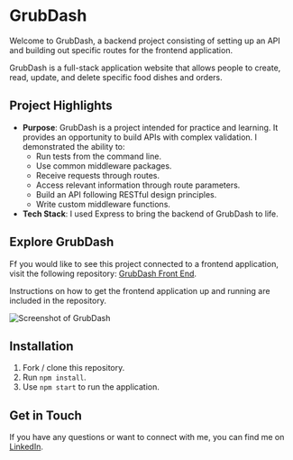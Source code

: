# GrubDash

Welcome to GrubDash, a backend project consisting of setting up an API and building out specific routes for the frontend application. 

GrubDash is a full-stack application website that allows people to create, read, update, and delete specific food dishes and orders. 

## Project Highlights

- **Purpose**: GrubDash is a project intended for practice and learning. It provides an opportunity to build APIs with complex validation. I demonstrated the ability to: 
    - Run tests from the command line.
    - Use common middleware packages.
    - Receive requests through routes.
    - Access relevant information through route parameters.
    - Build an API following RESTful design principles.
    - Write custom middleware functions.
- **Tech Stack**: I used Express to bring the backend of GrubDash to life.

## Explore GrubDash
Ff you would like to see this project connected to a frontend application, visit the following repository: [GrubDash Front End](https://github.com/Thinkful-Ed/starter-grub-dash-front-end).

Instructions on how to get the frontend application up and running are included in the repository.

![Screenshot of GrubDash](https://res.cloudinary.com/strive/image/upload/w_1000,h_1000,c_limit/1fc7f916e2146e659f7934a73b103e25-home.png)

## Installation
1. Fork / clone this repository.
2. Run `npm install`.
3. Use `npm start` to run the application.

## Get in Touch
If you have any questions or want to connect with me, you can find me on [LinkedIn](https://www.linkedin.com/in/vanesssagarcia/).